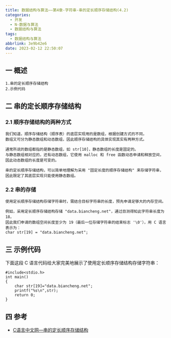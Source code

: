 ```yaml
---
title: 数据结构与算法——第4章-字符串-串的定长顺序存储结构(4.2)
categories:
  - 开发
  - N-数据与算法
  - 数据结构与算法
tags:
  - 数据结构与算法
abbrlink: 3e9b42e6
date: 2023-02-12 22:50:07
---
```

## 一 概述

```
1.串的定长顺序存储结构
2.示例代码
```

<!--more-->

## 二 串的定长顺序存储结构

### 2.1 顺序存储结构的两种方式

```
我们知道，顺序存储结构（顺序表）的底层实现用的是数组，根据创建方式的不同，
数组又可分为静态数组和动态数组，因此顺序存储结构的具体实现其实有两种方式。

通常所说的数组都指的是静态数组，如 str[10]，静态数组的长度是固定的。
与静态数组相对应的，还有动态数组，它使用 malloc 和 free 函数动态申请和释放空间，因此动态数组的长度是可变的。

串的定长顺序存储结构，可以简单地理解为采用 "固定长度的顺序存储结构" 来存储字符串，因此限定了其底层实现只能使用静态数组。
```

### 2.2 串的存储

```
使用定长顺序存储结构存储字符串时，需结合目标字符串的长度，预先申请足够大的内存空间。

例如，采用定长顺序存储结构存储 "data.biancheng.net"，通过目测得知此字符串长度为 18，
因此我们申请的数组空间长度至少为 19（最后一位存储字符串的结束标志 '\0'），用 C 语言表示为：
char str[19] = "data.biancheng.net";
```

## 三 示例代码

下面这段 C 语言代码给大家完美地展示了使用定长顺序存储结构存储字符串：

```
#include<stdio.h>
int main()
{
    char str[19]="data.biancheng.net";
    printf("%s\n",str);
    return 0;
}
```

## 四 参考

* [C语言中文网—串的定长顺序存储结构](https://c.biancheng.net/view/3361.html)




